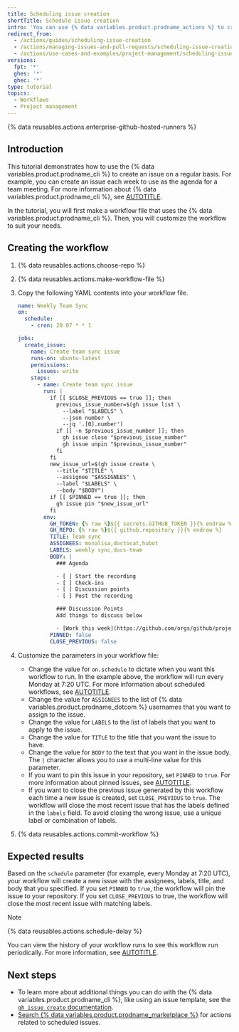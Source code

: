 ```yaml
---
title: Scheduling issue creation
shortTitle: Schedule issue creation
intro: 'You can use {% data variables.product.prodname_actions %} to create an issue on a regular basis for things like daily meetings or quarterly reviews.'
redirect_from:
  - /actions/guides/scheduling-issue-creation
  - /actions/managing-issues-and-pull-requests/scheduling-issue-creation
  - /actions/use-cases-and-examples/project-management/scheduling-issue-creation
versions:
  fpt: '*'
  ghes: '*'
  ghec: '*'
type: tutorial
topics:
  - Workflows
  - Project management
---
```


{% data reusables.actions.enterprise-github-hosted-runners %}

## Introduction

This tutorial demonstrates how to use the {% data variables.product.prodname_cli %} to create an issue on a regular basis. For example, you can create an issue each week to use as the agenda for a team meeting. For more information about {% data variables.product.prodname_cli %}, see [AUTOTITLE](/actions/using-workflows/using-github-cli-in-workflows).

In the tutorial, you will first make a workflow file that uses the {% data variables.product.prodname_cli %}. Then, you will customize the workflow to suit your needs.

## Creating the workflow

1. {% data reusables.actions.choose-repo %}
1. {% data reusables.actions.make-workflow-file %}
1. Copy the following YAML contents into your workflow file.

    ```yaml copy
    name: Weekly Team Sync
    on:
      schedule:
        - cron: 20 07 * * 1

    jobs:
      create_issue:
        name: Create team sync issue
        runs-on: ubuntu-latest
        permissions:
          issues: write
        steps:
          - name: Create team sync issue
            run: |
              if [[ $CLOSE_PREVIOUS == true ]]; then
                previous_issue_number=$(gh issue list \
                  --label "$LABELS" \
                  --json number \
                  --jq '.[0].number')
                if [[ -n $previous_issue_number ]]; then
                  gh issue close "$previous_issue_number"
                  gh issue unpin "$previous_issue_number"
                fi
              fi
              new_issue_url=$(gh issue create \
                --title "$TITLE" \
                --assignee "$ASSIGNEES" \
                --label "$LABELS" \
                --body "$BODY")
              if [[ $PINNED == true ]]; then
                gh issue pin "$new_issue_url"
              fi
            env:
              GH_TOKEN: {% raw %}${{ secrets.GITHUB_TOKEN }}{% endraw %}
              GH_REPO: {% raw %}${{ github.repository }}{% endraw %}
              TITLE: Team sync
              ASSIGNEES: monalisa,doctocat,hubot
              LABELS: weekly sync,docs-team
              BODY: |
                ### Agenda

                - [ ] Start the recording
                - [ ] Check-ins
                - [ ] Discussion points
                - [ ] Post the recording

                ### Discussion Points
                Add things to discuss below

                - [Work this week](https://github.com/orgs/github/projects/3)
              PINNED: false
              CLOSE_PREVIOUS: false
    ```

1. Customize the parameters in your workflow file:
   * Change the value for `on.schedule` to dictate when you want this workflow to run. In the example above, the workflow will run every Monday at 7:20 UTC. For more information about scheduled workflows, see [AUTOTITLE](/actions/using-workflows/events-that-trigger-workflows#scheduled-events).
   * Change the value for `ASSIGNEES` to the list of {% data variables.product.prodname_dotcom %} usernames that you want to assign to the issue.
   * Change the value for `LABELS` to the list of labels that you want to apply to the issue.
   * Change the value for `TITLE` to the title that you want the issue to have.
   * Change the value for `BODY` to the text that you want in the issue body. The `|` character allows you to use a multi-line value for this parameter.
   * If you want to pin this issue in your repository, set `PINNED` to `true`. For more information about pinned issues, see [AUTOTITLE](/issues/tracking-your-work-with-issues/pinning-an-issue-to-your-repository).
   * If you want to close the previous issue generated by this workflow each time a new issue is created, set `CLOSE_PREVIOUS` to `true`. The workflow will close the most recent issue that has the labels defined in the `labels` field. To avoid closing the wrong issue, use a unique label or combination of labels.
1. {% data reusables.actions.commit-workflow %}

## Expected results

Based on the `schedule` parameter (for example, every Monday at 7:20 UTC), your workflow will create a new issue with the assignees, labels, title, and body that you specified. If you set `PINNED` to `true`, the workflow will pin the issue to your repository. If you set `CLOSE_PREVIOUS` to true, the workflow will close the most recent issue with matching labels.

> [!NOTE]
> {% data reusables.actions.schedule-delay %}

You can view the history of your workflow runs to see this workflow run periodically. For more information, see [AUTOTITLE](/actions/monitoring-and-troubleshooting-workflows/viewing-workflow-run-history).

## Next steps

* To learn more about additional things you can do with the {% data variables.product.prodname_cli %}, like using an issue template, see the [`gh issue create` documentation](https://cli.github.com/manual/gh_issue_create).
* [Search {% data variables.product.prodname_marketplace %}](https://github.com/marketplace?category=&type=actions&verification=&query=schedule+issue) for actions related to scheduled issues.
